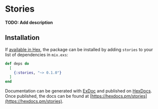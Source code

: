# Stories

**TODO: Add description**

## Installation

If [available in Hex](https://hex.pm/docs/publish), the package can be installed
by adding `stories` to your list of dependencies in `mix.exs`:

```elixir
def deps do
  [
    {:stories, "~> 0.1.0"}
  ]
end
```

Documentation can be generated with [ExDoc](https://github.com/elixir-lang/ex_doc)
and published on [HexDocs](https://hexdocs.pm). Once published, the docs can
be found at [https://hexdocs.pm/stories](https://hexdocs.pm/stories).

